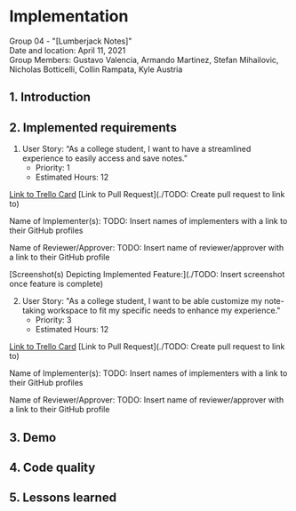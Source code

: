 # Implementation
Group 04 - "[Lumberjack Notes]"  
Date and location: April 11, 2021  
Group Members: Gustavo Valencia, Armando Martinez, Stefan Mihailovic, Nicholas Botticelli, Collin Rampata, Kyle Austria

## 1. Introduction



## 2. Implemented requirements

1. User Story: “As a college student, I want to have a streamlined experience to easily access and save notes.”  
    - Priority: 1  
    - Estimated Hours: 12

[Link to Trello Card](https://trello.com/c/PP8MOc3s)
[Link to Pull Request](./TODO: Create pull request to link to)

Name of Implementer(s): TODO: Insert names of implementers with a link to their GitHub profiles

Name of Reviewer/Approver: TODO: Insert name of reviewer/approver with a link to their GitHub profile

[Screenshot(s) Depicting Implemented Feature:](./TODO: Insert screenshot once feature is complete)


2. User Story: "As a college student, I want to be able customize my note-taking workspace to fit my specific needs to
enhance my experience."  
    - Priority: 3  
    - Estimated Hours: 12

[Link to Trello Card](https://trello.com/c/mXxqQ24y)
[Link to Pull Request](./TODO: Create pull request to link to)

Name of Implementer(s): TODO: Insert names of implementers with a link to their GitHub profiles

Name of Reviewer/Approver: TODO: Insert name of reviewer/approver with a link to their GitHub profile

## 3. Demo



## 4. Code quality



## 5. Lessons learned
